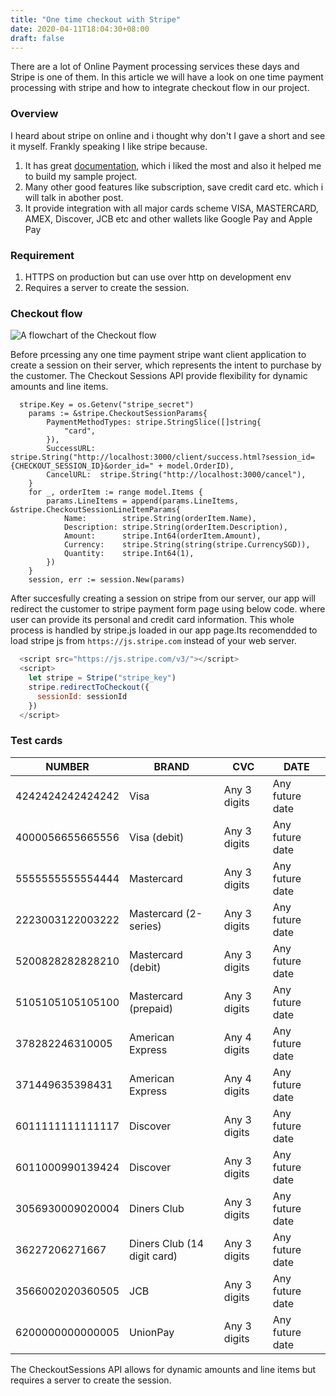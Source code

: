 ```yaml
---
title: "One time checkout with Stripe"
date: 2020-04-11T18:04:30+08:00
draft: false
---
```


There are a lot of Online Payment processing services these days and Stripe is one of them. In this article we will have a look on one time payment processing with stripe and how to  integrate checkout flow in our project.

### Overview
I heard about stripe on online and i thought why don't I gave a short and see it myself. Frankly speaking I like stripe because.
1. It has great [documentation](https://stripe.com/docs), which i liked the most and also it helped me to build my sample project.
1. Many other good features like subscription, save credit card etc. which i will talk in abother post.
1. It provide integration with all major cards scheme VISA, MASTERCARD, AMEX, Discover, JCB etc and other wallets like Google Pay and Apple Pay

### Requirement
1. HTTPS on production but can use over http on development env
1. Requires a server to create the session. 

### Checkout flow

![A flowchart of the Checkout flow](/images/checkout-one-time-client-server.png " ")

Before prcessing any one time payment stripe want client application to create a session on their server, which represents the intent to purchase by the customer. The Checkout Sessions API provide flexibility for dynamic amounts and line items. 



<!-- [code](projects/stripe_integration/cmd/serverd/v1/checkout/session.go) -->
``` golang
  stripe.Key = os.Getenv("stripe_secret")
	params := &stripe.CheckoutSessionParams{
		PaymentMethodTypes: stripe.StringSlice([]string{
			"card",
		}),
		SuccessURL: stripe.String("http://localhost:3000/client/success.html?session_id={CHECKOUT_SESSION_ID}&order_id=" + model.OrderID),
		CancelURL:  stripe.String("http://localhost:3000/cancel"),
	}
	for _, orderItem := range model.Items {
		params.LineItems = append(params.LineItems, &stripe.CheckoutSessionLineItemParams{
			Name:        stripe.String(orderItem.Name),
			Description: stripe.String(orderItem.Description),
			Amount:      stripe.Int64(orderItem.Amount),
			Currency:    stripe.String(string(stripe.CurrencySGD)),
			Quantity:    stripe.Int64(1),
		})
	}
	session, err := session.New(params)
```

After succesfully creating a session on stripe from our server, our app will redirect the customer to stripe payment form page using below code. where user can provide its personal and credit card information. This whole process is handled by stripe.js loaded in our app page.Its recomendded to load stripe js from `https://js.stripe.com` instead of your web server.

``` js
  <script src="https://js.stripe.com/v3/"></script>
  <script>
    let stripe = Stripe("stripe_key")
    stripe.redirectToCheckout({
      sessionId: sessionId
    })
  </script>
```


### Test cards
|NUMBER|BRAND|CVC|DATE|
|------|-------|---|----|
|4242424242424242|	Visa|	Any 3 digits	|Any future date|
|4000056655665556|	Visa (debit)|	Any 3 digits	|Any future date|
|5555555555554444|	Mastercard|	Any 3 digits	|Any future date|
|2223003122003222|	Mastercard (2-series)|	Any 3 digits	|Any future date|
|5200828282828210|	Mastercard (debit)|	Any 3 digits	|Any future date|
|5105105105105100|	Mastercard (prepaid)|	Any 3 digits	|Any future date|
|378282246310005|	American Express|	Any 4 digits	|Any future date|
|371449635398431|	American Express|	Any 4 digits	|Any future date|
|6011111111111117|	Discover|	Any 3 digits	|Any future date|
|6011000990139424|	Discover|	Any 3 digits	|Any future date|
|3056930009020004|	Diners Club	|Any 3 digits	|Any future date|
|36227206271667|	Diners Club (14 digit card)|	Any 3 digits	|Any future date|
|3566002020360505|	JCB|	Any 3 digits	|Any future date|
|6200000000000005|	UnionPay|	Any 3 digits	|Any future date|

The CheckoutSessions API allows for dynamic amounts and line items but requires a server to create the session. 


